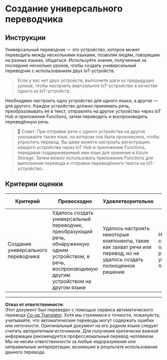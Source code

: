 <!--
CO_OP_TRANSLATOR_METADATA:
{
  "original_hash": "701f4a4466f9309b6e1d863077df0c06",
  "translation_date": "2025-08-26T23:56:12+00:00",
  "source_file": "6-consumer/lessons/4-multiple-language-support/assignment.md",
  "language_code": "ru"
}
-->
# Создание универсального переводчика

## Инструкции

Универсальный переводчик — это устройство, которое может переводить между несколькими языками, позволяя людям, говорящим на разных языках, общаться. Используйте знания, полученные за последние несколько уроков, чтобы создать универсальный переводчик с использованием двух IoT-устройств.

> Если у вас нет двух устройств, выполните шаги из предыдущих уроков, чтобы настроить виртуальное IoT-устройство в качестве одного из IoT-устройств.

Необходимо настроить одно устройство для одного языка, а другое — для другого. Каждое устройство должно принимать речь, преобразовывать её в текст, отправлять на другое устройство через IoT Hub и приложение Functions, затем переводить и воспроизводить переведённую речь.

> 💁 Совет: При отправке речи с одного устройства на другое указывайте также язык, на котором она была произнесена, чтобы упростить перевод. Вы даже можете настроить регистрацию каждого устройства через IoT Hub и приложение Functions, передавая поддерживаемый ими язык для хранения в Azure Storage. Затем можно использовать приложение Functions для выполнения перевода и отправки переведённого текста на IoT-устройство.

## Критерии оценки

| Критерий | Превосходно | Удовлетворительно | Требует улучшений |
| -------- | ----------- | ----------------- | ----------------- |
| Создание универсального переводчика | Удалось создать универсальный переводчик, преобразующий речь, обнаруженную одним устройством, в речь, воспроизводимую другим устройством на другом языке | Удалось настроить некоторые компоненты, такие как захват речи или перевод, но не удалось создать полноценное решение | Не удалось создать ни одной части работающего универсального переводчика |

---

**Отказ от ответственности**:  
Этот документ был переведен с помощью сервиса автоматического перевода [Co-op Translator](https://github.com/Azure/co-op-translator). Хотя мы стремимся к точности, пожалуйста, учитывайте, что автоматические переводы могут содержать ошибки или неточности. Оригинальный документ на его родном языке следует считать авторитетным источником. Для получения критически важной информации рекомендуется профессиональный перевод человеком. Мы не несем ответственности за любые недоразумения или неправильные интерпретации, возникшие в результате использования данного перевода.